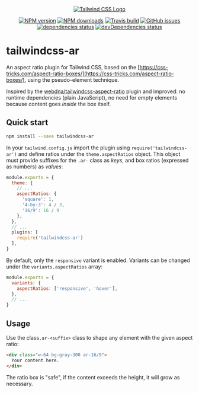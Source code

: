 <!-- markdownlint-disable no-inline-html -->
<p align="center">
  <a href="https://tailwindcss.com/"><img src="https://user-images.githubusercontent.com/1532616/84816157-5b8ca580-b014-11ea-9102-574c70528838.png" alt="Tailwind CSS Logo" /></a>
</p>

<p align="center">
  <a href="https://www.npmjs.com/package/tailwindcss-ar"><img src="https://img.shields.io/npm/v/tailwindcss-ar.svg" alt="NPM version" /></a>
  <a href="https://www.npmjs.com/package/tailwindcss-ar"><img src="https://img.shields.io/npm/dw/tailwindcss-ar.svg" alt="NPM downloads" /></a>
  <a href="https://travis-ci.com/gremo/tailwindcss-ar"><img src="https://travis-ci.com/gremo/tailwindcss-ar.svg?branch=master" alt="Travis build" /></a>
  <a href="https://github.com/gremo/tailwindcss-ar/issues"><img src="https://img.shields.io/github/issues/gremo/tailwindcss-ar.svg" alt="GitHub issues" /></a>
  <a href="https://david-dm.org/gremo/tailwindcss-ar"><img src="https://img.shields.io/david/gremo/tailwindcss-ar.svg" alt="dependencies status"></a>
  <a href="https://david-dm.org/gremo/tailwindcss-ar?type=dev"><img src="https://david-dm.org/gremo/tailwindcss-ar/dev-status.svg" alt="devDependencies status" /></a>
</p>
<!-- markdownlint-restore -->

# tailwindcss-ar

An aspect ratio plugin for Tailwind CSS, based on the [https://css-tricks.com/aspect-ratio-boxes/](https://css-tricks.com/aspect-ratio-boxes/), using the pseudo-element technique.

Inspired by the [webdna/tailwindcss-aspect-ratio](https://github.com/webdna/tailwindcss-aspect-ratio) plugin and improved: no runtime dependencies (plain JavaScript), no need for empty elements because content goes *inside* the box itself.

## Quick start

```bash
npm install --save tailwindcss-ar
```

In your `tailwind.config.js` import the plugin using `require('tailwindcss-ar')` and define ratios under the `theme.aspectRatios` object. This object must provide suffixes for the `.ar-` class as *keys*, and box ratios (expressed as numbers) as *values*:

```javascript
module.exports = {
  theme: {
    // ...
    aspectRatios: {
      'square': 1,
      '4-by-3': 4 / 3,
      '16/9': 16 / 9
    },
  },
  // ...
  plugins: [
    require('tailwindcss-ar')
  ],
}
```

 By default, only the `responsive` variant is enabled. Variants can be changed under the `variants.aspectRatios` array:

```javascript
module.exports = {
  variants: {
    aspectRatios: ['responsive', 'hover'],
  },
  // ...
}
```

## Usage

Use the class`.ar-<suffix>` class to shape any element with the given aspect ratio:

```html
<div class="w-64 bg-gray-300 ar-16/9">
  Your content here.
</div>
```

The ratio box is "safe", if the content exceeds the height, it will grow as necessary.
